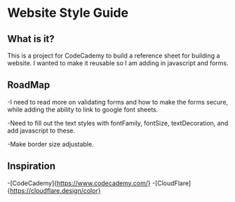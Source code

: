 # Website Style Guide

## What is it?

This is a project for CodeCademy to build a reference sheet for building a website. I wanted to make it reusable so I am adding in javascript and forms.

## RoadMap

-I need to read more on validating forms and  how to make the forms secure, while adding the ability to link to google font sheets.

-Need to fill out the text styles with fontFamily, fontSize, textDecoration, and add javascript to these.

-Make border size adjustable.

## Inspiration

-[CodeCademy]{https://www.codecademy.com/}
-[CloudFlare]{https://cloudflare.design/color}